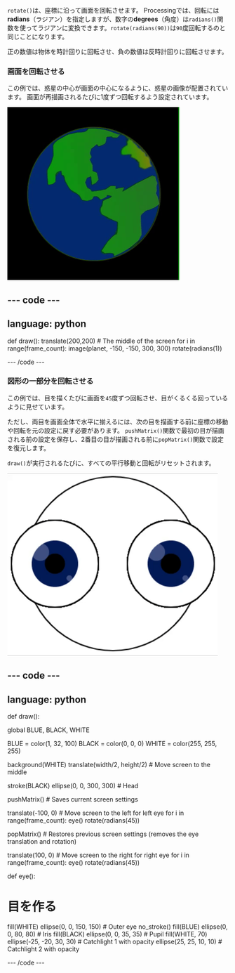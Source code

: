 
`rotate()`は、座標に沿って画面を回転させます。 Processingでは、回転には**radians**（ラジアン）を指定しますが、数字の**degrees**（角度）は`radians()`関数を使ってラジアンに変換できます。`rotate(radians(90))`は`90`度回転するのと同じことになります。

正の数値は物体を時計回りに回転させ、負の数値は反時計回りに回転させます。

### 画面を回転させる

この例では、惑星の中心が画面の中心になるように、惑星の画像が配置されています。 画面が再描画されるたびに1度ずつ回転するよう設定されています。

![中央で惑星が回転している出力エリア](images/rotate_planet.gif)

--- code ---
---
language: python
---

def draw(): translate(200,200) # The middle of the screen for i in range(frame_count): image(planet, -150, -150, 300, 300) rotate(radians(1))

--- /code ---

### 図形の一部分を回転させる

この例では、目を描くたびに画面を`45`度ずつ回転させ、目がくるくる回っているように見せています。

ただし、両目を画面全体で水平に揃えるには、次の目を描画する前に座標の移動や回転を元の設定に戻す必要があります。 `pushMatrix()`関数で最初の目が描画される前の設定を保存し、2番目の目が描画される前に`popMatrix()`関数で設定を復元します。

`draw()`が実行されるたびに、すべての平行移動と回転がリセットされます。

![円の集まりでできた目が回転している動く画像を表示する出力エリア](images/rotate_eyes.gif)

--- code ---
---
language: python
---

def draw():

  global BLUE, BLACK, WHITE

  BLUE = color(1, 32, 100) BLACK = color(0, 0, 0) WHITE = color(255, 255, 255)

  background(WHITE) translate(width/2, height/2) # Move screen to the middle

  stroke(BLACK) ellipse(0, 0, 300, 300) # Head

  pushMatrix() # Saves current screen settings

  translate(-100, 0) # Move screen to the left for left eye for i in range(frame_count): eye() rotate(radians(45))

  popMatrix() # Restores previous screen settings (removes the eye translation and rotation)

  translate(100, 0) # Move screen to the right for right eye for i in range(frame_count): eye() rotate(radians(45))

def eye():

# 目を作る
  fill(WHITE) ellipse(0, 0, 150, 150) # Outer eye no_stroke() fill(BLUE) ellipse(0, 0, 80, 80) # Iris fill(BLACK) ellipse(0, 0, 35, 35) # Pupil fill(WHITE, 70) ellipse(-25, -20, 30, 30) # Catchlight 1 with opacity ellipse(25, 25, 10, 10) # Catchlight 2 with opacity

--- /code ---
